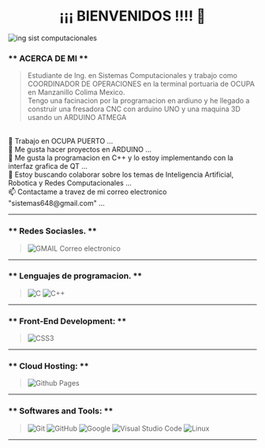 # <h1 align="center">  ¡¡¡ BIENVENIDOS !!!! 👋 <br>
 
![ing  sist computacionales](https://github.com/EXIA2000/EXIA2000/assets/164764193/8402470f-99f5-4d1f-8e72-2fe080a33fe5)

### ** ACERCA DE MI **  <br>
 
> Estudiante de Ing. en Sistemas Computacionales y trabajo como COORDINADOR DE OPERACIONES en la terminal portuaria de OCUPA en Manzanillo Colima Mexico.  <br>
> Tengo una facinacion por la programacion en ardiuno y he llegado a construir una fresadora CNC con arduino UNO y una maquina 3D usando un ARDUINO ATMEGA <br>
<br>
🔭 Trabajo en OCUPA PUERTO ...  <br>
🌱 Me gusta hacer proyectos en ARDUINO ... <br>
🥈 Me gusta la programacion en C++ y lo estoy implementando con la interfaz grafica de QT ... <br>
👯 Estoy buscando colaborar sobre los temas de Inteligencia Artificial, Robotica y Redes Computacionales ... <br>
📫 Contactame a travez de mi correo electronico "sistemas648@gmail.com" ... <br>

-----------------------------------------------------------------------------------------------------------------------------

### ** Redes Sociasles. **
> ![GMAIL](https://img.shields.io/badge/Gmail-D14836?style=for-the-badge&logo=gmail&logoColor=white)  Correo electronico

-----------------------------------------------------------------------------------------------------------------------------

### ** Lenguajes de programacion. **
> ![C](https://img.shields.io/badge/C%20-%232370ED.svg?style=for-the-badge&logo=c&logoColor=white)
![C++](https://img.shields.io/badge/C++%20-%2300599C.svg?style=for-the-badge&logo=c%2B%2B&logoColor=white)

-----------------------------------------------------------------------------------------------------------------------------

### ** Front-End Development: **
 > ![CSS3](https://img.shields.io/badge/CSS%20-%231572B6.svg?style=for-the-badge&logo=css3&logoColor=white)

 -----------------------------------------------------------------------------------------------------------------------------

 ### ** Cloud Hosting: **
> ![Github Pages](https://img.shields.io/badge/GitHub%20Pages-%23327FC7.svg?style=for-the-badge&logo=github&logoColor=white)

------------------------------------------------------------------------------------------------------------------------------

### ** Softwares and Tools: **
>  ![Git](https://img.shields.io/badge/git-%23F05033.svg?style=for-the-badge&logo=git&logoColor=white)
    ![GitHub](https://img.shields.io/badge/github-%23121011.svg?style=for-the-badge&logo=github&logoColor=white)
    ![Google](https://img.shields.io/badge/google-%234285F4.svg?style=for-the-badge&logo=google&logoColor=white)
    ![Visual Studio Code](https://img.shields.io/badge/Visual%20Studio%20Code-0078d7.svg?style=for-the-badge&logo=visual-studio-code&logoColor=white)
    ![Linux](https://img.shields.io/badge/Linux-FCC624?style=for-the-badge&logo=linux&logoColor=black) 

 ----------------------------------------------------------------------------------------------------------------------------

<!--
**EXIA2000/EXIA2000** is a ✨ _special_ ✨ repository because its `README.md` (this file) appears on your GitHub profile.

Here are some ideas to get you started:

- 🔭 Trabajo en OCUPA PUERTO 
- 🌱 I’m currently learning ...
- 👯 I’m looking to collaborate on ...
- 🤔 I’m looking for help with ...
- 💬 Ask me about ...
- 📫 How to reach me: ...
- 😄 Pronouns: ...
- ⚡ Fun fact: ...
-->
